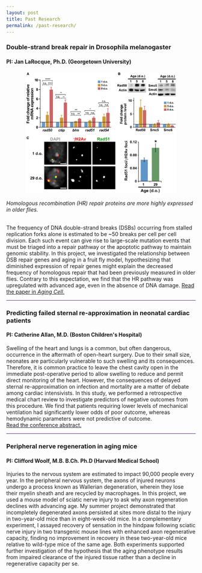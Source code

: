 ```yaml
---
layout: post
title: Past Research
permalink: /past-research/
---
```


<h3> Double-strand break repair in Drosophila melanogaster </h3>
<h4> PI: Jan LaRocque, Ph.D. (Georgetown University) </h4>

<p style="text-align:center;"><img src="/images/Aging-Cell-Figure3.jpg" width="400"></p>
<i>Homologous recombination (HR) repair proteins are more highly expressed in older flies.</i>

<br>
<br>

The frequency of DNA double-strand breaks (DSBs) occurring from stalled replication forks alone is estimated to be ~50 breaks
per cell per cell division. Each such event can give rise to large-scale mutation events that must be triaged into a repair pathway
or the apoptotic pathway to maintain genomic stability. In this project, we investigated the relationship between DSB repair genes and
aging in a fruit fly model, hypothesizing that diminished expression of repair genes might explain the decreased frequency of homologous
repair that had been previously measured in older flies. Contrary to this expectation, we find that the HR pathway was upregulated with
advanced age, even in the absence of DNA damage. 
<a href="https://doi.org/10.1111/acel.12556" target="_blank" rel="noopener noreferrer">
  Read the paper in <i>Aging Cell</i>. <i class='fa fa-link fa-lg'></i></a>

<hr style="height:1px; border:none; color:#4A1486; background-color:#4A1486;">
<h3> Predicting failed sternal re-approximation in neonatal cardiac patients </h3>
<h4> PI: Catherine Allan, M.D. (Boston Children's Hospital) </h4>

Swelling of the heart and lungs is a common, but often dangerous, occurrence in the aftermath of open-heart surgery. Due to their
 small size, neonates are particularly vulnerable to such swelling and its consequences. Therefore, it is common practice to 
 leave the chest cavity open in the immediate post-operative period to allow swelling to reduce and permit direct monitoring of 
 the heart. However, the consequences of delayed sternal re-approximation on infection and mortality are a matter of debate among 
 cardiac intensivists. In this study, we performed a retrospective medical chart review to investigate predictors of negative outcomes 
 from this procedure. We find that patients requiring lower levels of mechanical ventilation had significantly lower odds of poor outcome,
 whereas hemodynamic parameters were not predictive of outcome.
<br>
<a href="https://www.ahajournals.org/doi/abs/10.1161/circ.130.suppl_2.19663" target="_blank" rel="noopener noreferrer">
  Read the conference abstract. <i class='fa fa-link fa-lg'></i></a>

<hr style="height:1px; border:none; color:#4A1486; background-color:#4A1486;">
<h3> Peripheral nerve regeneration in aging mice </h3>
<h4> PI: Clifford Woolf, M.B. B.Ch. Ph.D (Harvard Medical School) </h4>

Injuries to the nervous system are estimated to impact 90,000 people every year. In the peripheral nervous system, the axons of injured 
neurons undergo a process known as Wallerian degeneration, wherein they lose their myelin sheath and are recycled by macrophages. In this 
project, we used a mouse model of sciatic nerve injury to ask why axon regeneration declines with advancing age. My summer project 
demonstrated that incompletely degenerated axons persisted at sites more distal to the injury in two-year-old mice than in eight-week-old 
mice. In a complementary experiment, I assayed recovery of sensation in the hindpaw following sciatic nerve injury in two transgenic mouse
lines with enhanced axon regenerative capacity, finding no improvement in recovery in these two-year-old mice relative to wild-type mice of
the same age. Both experiments supported further investigation of the hypothesis that the aging phenotype results from impaired clearance 
of the injured tissue rather than a decline in regenerative capacity per se.
